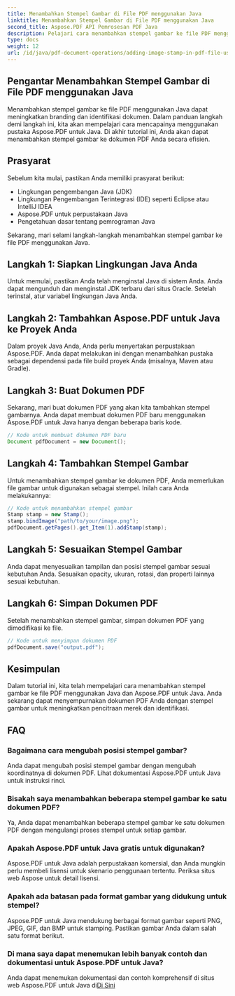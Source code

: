 ```yaml
---
title: Menambahkan Stempel Gambar di File PDF menggunakan Java
linktitle: Menambahkan Stempel Gambar di File PDF menggunakan Java
second_title: Aspose.PDF API Pemrosesan PDF Java
description: Pelajari cara menambahkan stempel gambar ke file PDF menggunakan Java dengan tutorial Aspose.PDF untuk Java yang komprehensif ini.
type: docs
weight: 12
url: /id/java/pdf-document-operations/adding-image-stamp-in-pdf-file-using-java/
---
```


## Pengantar Menambahkan Stempel Gambar di File PDF menggunakan Java

Menambahkan stempel gambar ke file PDF menggunakan Java dapat meningkatkan branding dan identifikasi dokumen. Dalam panduan langkah demi langkah ini, kita akan mempelajari cara mencapainya menggunakan pustaka Aspose.PDF untuk Java. Di akhir tutorial ini, Anda akan dapat menambahkan stempel gambar ke dokumen PDF Anda secara efisien.

## Prasyarat

Sebelum kita mulai, pastikan Anda memiliki prasyarat berikut:

- Lingkungan pengembangan Java (JDK)
- Lingkungan Pengembangan Terintegrasi (IDE) seperti Eclipse atau IntelliJ IDEA
- Aspose.PDF untuk perpustakaan Java
- Pengetahuan dasar tentang pemrograman Java

Sekarang, mari selami langkah-langkah menambahkan stempel gambar ke file PDF menggunakan Java.

## Langkah 1: Siapkan Lingkungan Java Anda

Untuk memulai, pastikan Anda telah menginstal Java di sistem Anda. Anda dapat mengunduh dan menginstal JDK terbaru dari situs Oracle. Setelah terinstal, atur variabel lingkungan Java Anda.

## Langkah 2: Tambahkan Aspose.PDF untuk Java ke Proyek Anda

Dalam proyek Java Anda, Anda perlu menyertakan perpustakaan Aspose.PDF. Anda dapat melakukan ini dengan menambahkan pustaka sebagai dependensi pada file build proyek Anda (misalnya, Maven atau Gradle).

## Langkah 3: Buat Dokumen PDF

Sekarang, mari buat dokumen PDF yang akan kita tambahkan stempel gambarnya. Anda dapat membuat dokumen PDF baru menggunakan Aspose.PDF untuk Java hanya dengan beberapa baris kode.

```java
// Kode untuk membuat dokumen PDF baru
Document pdfDocument = new Document();
```

## Langkah 4: Tambahkan Stempel Gambar

Untuk menambahkan stempel gambar ke dokumen PDF, Anda memerlukan file gambar untuk digunakan sebagai stempel. Inilah cara Anda melakukannya:

```java
// Kode untuk menambahkan stempel gambar
Stamp stamp = new Stamp();
stamp.bindImage("path/to/your/image.png");
pdfDocument.getPages().get_Item(1).addStamp(stamp);
```

## Langkah 5: Sesuaikan Stempel Gambar

Anda dapat menyesuaikan tampilan dan posisi stempel gambar sesuai kebutuhan Anda. Sesuaikan opacity, ukuran, rotasi, dan properti lainnya sesuai kebutuhan.

## Langkah 6: Simpan Dokumen PDF

Setelah menambahkan stempel gambar, simpan dokumen PDF yang dimodifikasi ke file.

```java
// Kode untuk menyimpan dokumen PDF
pdfDocument.save("output.pdf");
```

## Kesimpulan

Dalam tutorial ini, kita telah mempelajari cara menambahkan stempel gambar ke file PDF menggunakan Java dan Aspose.PDF untuk Java. Anda sekarang dapat menyempurnakan dokumen PDF Anda dengan stempel gambar untuk meningkatkan pencitraan merek dan identifikasi.

## FAQ

### Bagaimana cara mengubah posisi stempel gambar?

Anda dapat mengubah posisi stempel gambar dengan mengubah koordinatnya di dokumen PDF. Lihat dokumentasi Aspose.PDF untuk Java untuk instruksi rinci.

### Bisakah saya menambahkan beberapa stempel gambar ke satu dokumen PDF?

Ya, Anda dapat menambahkan beberapa stempel gambar ke satu dokumen PDF dengan mengulangi proses stempel untuk setiap gambar.

### Apakah Aspose.PDF untuk Java gratis untuk digunakan?

Aspose.PDF untuk Java adalah perpustakaan komersial, dan Anda mungkin perlu membeli lisensi untuk skenario penggunaan tertentu. Periksa situs web Aspose untuk detail lisensi.

### Apakah ada batasan pada format gambar yang didukung untuk stempel?

Aspose.PDF untuk Java mendukung berbagai format gambar seperti PNG, JPEG, GIF, dan BMP untuk stamping. Pastikan gambar Anda dalam salah satu format berikut.

### Di mana saya dapat menemukan lebih banyak contoh dan dokumentasi untuk Aspose.PDF untuk Java?

Anda dapat menemukan dokumentasi dan contoh komprehensif di situs web Aspose.PDF untuk Java di[Di Sini](https://reference.aspose.com/pdf/java/.)